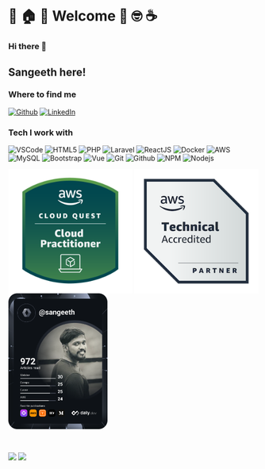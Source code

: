# :tada: :house: :star2: Welcome :muscle: :nerd_face: :coffee:

### Hi there 👋

## Sangeeth here!

<!-- ![](https://visitor-badge.glitch.me/badge?page_id=sangeethk.sangeethkc) -->

<h3>Where to find me</h3>
<p><a href="https://github.com/sangeethkc" target="_blank"><img alt="Github" src="https://img.shields.io/badge/GitHub-%2312100E.svg?&style=for-the-badge&logo=Github&logoColor=white" /></a>  <a href="https://www.linkedin.com/in/sangeethkc" target="_blank"><img alt="LinkedIn" src="https://img.shields.io/badge/linkedin-%230077B5.svg?&style=for-the-badge&logo=linkedin&logoColor=white" /></a>
</p>

<h3>Tech I work with</h3>
<p>

<img alt="VSCode" src="https://img.shields.io/badge/-VS%20Code-blue?style=for-the-badge&logo=visualstudio&logoColor=white" />

<img alt="HTML5" src="https://img.shields.io/badge/-HTML5-E34F26?style=for-the-badge&logo=visualstudio&logoColor=white" />

<img alt="PHP" src="https://img.shields.io/badge/-PHP-45b8d8?style=for-the-badge&logo=php&logoColor=white" />

<img alt="Laravel" src="https://img.shields.io/badge/-Laravel-DD0031?style=for-the-badge&logo=laravel&logoColor=white" />

<img alt="ReactJS" src="https://img.shields.io/badge/React-20232A?style=for-the-badge&logo=react&logoColor=61DAFB" />

<img alt="Docker" src="https://img.shields.io/badge/-Docker-2496ED?style=for-the-badge&logo=docker&logoColor=white" />

<img alt="AWS" src="https://img.shields.io/badge/-AWS-232F3E?style=for-the-badge&logo=amazonaws&logoColor=white" />

<img alt="MySQL" src="https://img.shields.io/badge/-MySQL-F9A03C?style=for-the-badge&logo=laravel&logoColor=white" />

<img alt="Bootstrap" src="https://img.shields.io/badge/-Bootstrap-green?style=for-the-badge&logo=Bootstrap&logoColor=white" />

<img alt="Vue" src="https://img.shields.io/badge/-Vue.js-blueviolet?style=for-the-badge&logo=Vue.js&logoColor=white" />

<img alt="Git" src="https://img.shields.io/badge/-Git-F05032?style=for-the-badge&logo=Git&logoColor=white" />

<img alt="Github" src="https://img.shields.io/badge/-GitHub-grey?style=for-the-badge&logo=Github&logoColor=white" />

<img alt="NPM" src="https://img.shields.io/badge/-npm-CB3837?style=for-the-badge&logo=npm&logoColor=white" />

<img alt="Nodejs" src="https://img.shields.io/badge/-Nodejs-43853d?style=for-the-badge&logo=Node.js&logoColor=white" />

</p>

<p align="center">
  <p>
  <a href="https://www.credly.com/badges/fdb181e6-4e94-4c3e-9e55-ee4ad9ff144f/public_url"><img src="aws-cloud-quest-cloud-practitioner.png" height="250" width="250" align="center" alt="AWS Cloud Practitioner" align="center"/></a>
  <a href="https://www.credly.com/badges/64734d34-3517-4b1f-b2a9-db37adf17851/public_url"><img src="aws-partner-technical-accredited.png" height="250" width="250" align="center" alt="AWS Cloud Practitioner" align="center"/></a>
  <a href="https://github.com/sangeethkc"><img src="https://github.com/sangeethkc/sangeethkc/blob/main/devcard.svg" width="200" alt="Sangeeth's Dev Card" align="center"/></a>
  </p>
  <br>
  <p>
  <a href="https://github.com/sangeethkc"><img src="https://github-readme-stats.vercel.app/api?username=sangeethkc&count_private=true&show_icons=true&theme=midnight-purple&line_height=48&custom_title=Github_Stats&hide=stars&include_all_commits&card_width=205" align="center"></a>
  <a href="https://github.com/sangeethkc"><img src="https://github-readme-stats.vercel.app/api/top-langs/?username=sangeethkc&count_private=true&hide=html,scss,,ejs&theme=midnight-purple&card_width=205" align="center"></a>
  </p>
</p>


<!--
**sangeethkc/sangeethkc** is a ✨ _special_ ✨ repository because its `README.md` (this file) appears on your GitHub profile.

Here are some ideas to get you started:

- 🔭 I’m currently working on ...
- 🌱 I’m currently learning ...
- 👯 I’m looking to collaborate on ...
- 🤔 I’m looking for help with ...
- 💬 Ask me about ...
- 📫 How to reach me: ...
- 😄 Pronouns: ...
- ⚡ Fun fact: ...
-->
